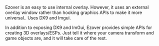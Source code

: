 Ezover is an easy to use internal overlay. However, it uses an external overlay window rather than hooking graphics APIs to make it more universal.. Uses DX9 and Imgui. 

In addition to exposing DX9 and ImGui, Ezover provides simple APIs for creating 3D overlays/ESPs. Just tell it where your camera transform and game objects are, and it will take care of the rest.
